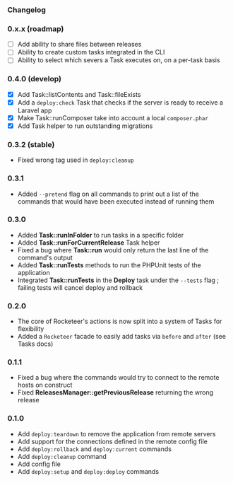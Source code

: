 ### Changelog

### 0.x.x (roadmap)

- [ ] Add ability to share files between releases
- [ ] Ability to create custom tasks integrated in the CLI
- [ ] Ability to select which severs a Task executes on, on a per-task basis

### 0.4.0 (develop)

- [x] Add Task::listContents and Task::fileExists
- [x] Add a `deploy:check` Task that checks if the server is ready to receive a Laravel app
- [x] Make Task::runComposer take into account a local `composer.phar`
- [x] Add Task helper to run outstanding migrations

### 0.3.2 (stable)

- Fixed wrong tag used in `deploy:cleanup`

### 0.3.1

- Added `--pretend` flag on all commands to print out a list of the commands that would have been executed instead of running them

### 0.3.0

- Added **Task::runInFolder** to run tasks in a specific folder
- Added **Task::runForCurrentRelease** Task helper
- Fixed a bug where **Task::run** would only return the last line of the command's output
- Added **Task::runTests** methods to run the PHPUnit tests of the application
- Integrated **Task::runTests** in the **Deploy** task under the `--tests` flag ; failing tests will cancel deploy and rollback

### 0.2.0

- The core of Rocketeer's actions is now split into a system of Tasks for flexibility
- Added a `Rocketeer` facade to easily add tasks via `before` and `after` (see Tasks docs)

### 0.1.1

- Fixed a bug where the commands would try to connect to the remote hosts on construct
- Fixed **ReleasesManager::getPreviousRelease** returning the wrong release

### 0.1.0

- Add `deploy:teardown` to remove the application from remote servers
- Add support for the connections defined in the remote config file
- Add `deploy:rollback` and `deploy:current` commands
- Add `deploy:cleanup` command
- Add config file
- Add `deploy:setup` and `deploy:deploy` commands